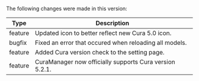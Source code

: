 The following changes were made in this version:

| Type | Description |
| ---- | ----------- |
| feature | Updated icon to better reflect new Cura 5.0 icon. |
| bugfix | Fixed an error that occured when reloading all models. |
| feature | Added Cura version check to the setting page. |
| feature | CuraManager now officially supports Cura version 5.2.1. |


[comment]: # (Use one of the following types: feature, bugfix, tech)